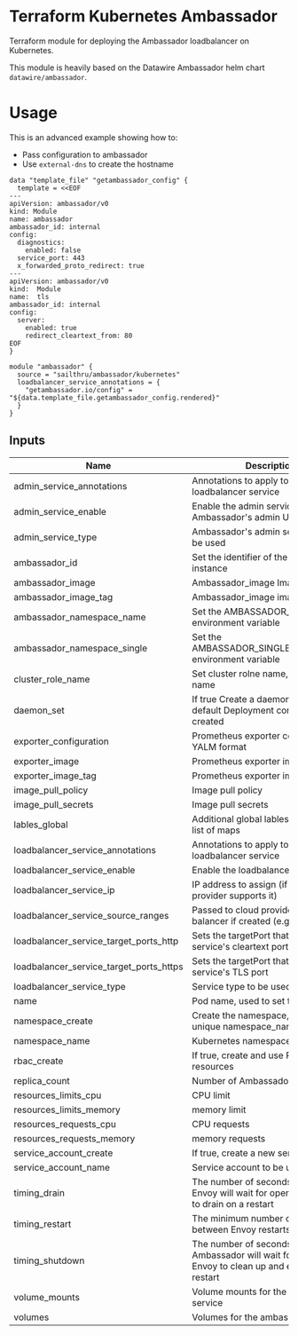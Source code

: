 # Terraform Kubernetes Ambassador

Terraform module for deploying the Ambassador loadbalancer on Kubernetes.

This module is heavily based on the Datawire Ambassador helm chart `datawire/ambassador`.

# Usage
This is an advanced example showing how to:

* Pass configuration to ambassador
* Use `external-dns` to create the hostname

```hcl
data "template_file" "getambassador_config" {
  template = <<EOF
---
apiVersion: ambassador/v0
kind: Module
name: ambassador
ambassador_id: internal
config:
  diagnostics:
    enabled: false
  service_port: 443
  x_forwarded_proto_redirect: true
---
apiVersion: ambassador/v0
kind:  Module
name:  tls
ambassador_id: internal
config:
  server:
    enabled: true
    redirect_cleartext_from: 80
EOF
}

module "ambassador" {
  source = "sailthru/ambassador/kubernetes"
  loadbalancer_service_annotations = {
    "getambassador.io/config" = "${data.template_file.getambassador_config.rendered}"
  }
}
```

## Inputs

| Name | Description | Type | Default | Required |
|------|-------------|:----:|:-----:|:-----:|
| admin_service_annotations | Annotations to apply to Ambassador loadbalancer service | map | `<map>` | no |
| admin_service_enable | Enable the admin service for Ambassador's admin UI | string | `true` | no |
| admin_service_type | Ambassador's admin service type to be used | string | `ClusterIP` | no |
| ambassador_id | Set the identifier of the Ambassador instance | string | `default` | no |
| ambassador_image | Ambassador_image	Image | string | `quay.io/datawire/ambassador` | no |
| ambassador_image_tag | Ambassador_image image tag | string | `0.40.2` | no |
| ambassador_namespace_name | Set the AMBASSADOR_NAMESPACE environment variable | string | `metadata.namespace` | no |
| ambassador_namespace_single | Set the AMBASSADOR_SINGLE_NAMESPACE environment variable | string | `false` | no |
| cluster_role_name | Set cluster rolne name, defaults to name | string | `` | no |
| daemon_set | If true Create a daemonSet. By default Deployment controller will be created | string | `false` | no |
| exporter_configuration | Prometheus exporter configuration in YALM format | string | `` | no |
| exporter_image | Prometheus exporter image | string | `prom/statsd-exporter` | no |
| exporter_image_tag | Prometheus exporter image tag | string | `v0.6.0` | no |
| image_pull_policy | Image pull policy | string | `IfNotPresent` | no |
| image_pull_secrets | Image pull secrets | list | `<list>` | no |
| lables_global | Additional global lables to be applied, list of maps | list | `<list>` | no |
| loadbalancer_service_annotations | Annotations to apply to Ambassador loadbalancer service | map | `<map>` | no |
| loadbalancer_service_enable | Enable the loadbalancer service | string | `true` | no |
| loadbalancer_service_ip | IP address to assign (if cloud provider supports it) | string | `` | no |
| loadbalancer_service_source_ranges | Passed to cloud provider load balancer if created (e.g: AWS ELB) | string | `` | no |
| loadbalancer_service_target_ports_http | Sets the targetPort that maps to the service's cleartext port | string | `80` | no |
| loadbalancer_service_target_ports_https | Sets the targetPort that maps to the service's TLS port | string | `443` | no |
| loadbalancer_service_type | Service type to be used | string | `LoadBalancer` | no |
| name | Pod name, used to set the nam | string | `ambassador` | no |
| namespace_create | Create the namespace, must set a unique namespace_name | string | `false` | no |
| namespace_name | Kubernetes namespace name | string | `default` | no |
| rbac_create | If true, create and use RBAC resources | string | `true` | no |
| replica_count | Number of Ambassador replicas | string | `1` | no |
| resources_limits_cpu | CPU limit | string | `1` | no |
| resources_limits_memory | memory limit | string | `1Gi` | no |
| resources_requests_cpu | CPU requests | string | `200m` | no |
| resources_requests_memory | memory requests | string | `500Mi` | no |
| service_account_create | If true, create a new service account | string | `true` | no |
| service_account_name | Service account to be used | string | `` | no |
| timing_drain | The number of seconds that the Envoy will wait for open connections to drain on a restart | string | `` | no |
| timing_restart | The minimum number of seconds between Envoy restarts | string | `` | no |
| timing_shutdown | The number of seconds that Ambassador will wait for the old Envoy to clean up and exit on a restart | string | `` | no |
| volume_mounts | Volume mounts for the ambassador service | list | `<list>` | no |
| volumes | Volumes for the ambassador service | list | `<list>` | no |


```
